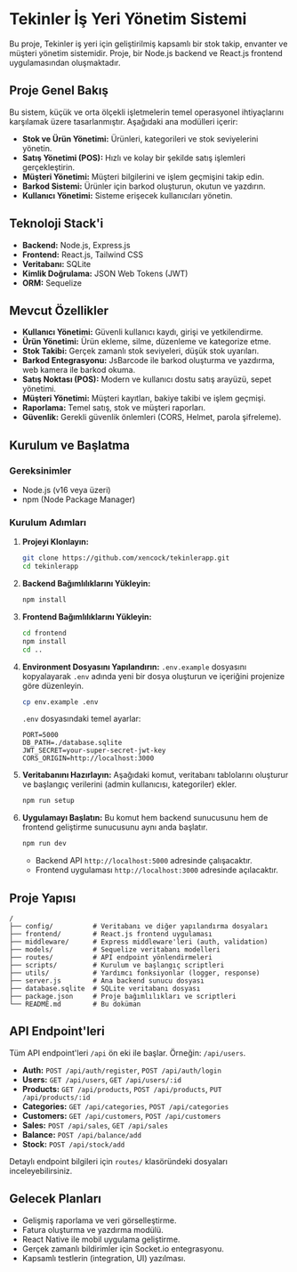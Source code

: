 # Tekinler İş Yeri Yönetim Sistemi

Bu proje, Tekinler iş yeri için geliştirilmiş kapsamlı bir stok takip, envanter ve müşteri yönetim sistemidir. Proje, bir Node.js backend ve React.js frontend uygulamasından oluşmaktadır.

## Proje Genel Bakış

Bu sistem, küçük ve orta ölçekli işletmelerin temel operasyonel ihtiyaçlarını karşılamak üzere tasarlanmıştır. Aşağıdaki ana modülleri içerir:
- **Stok ve Ürün Yönetimi:** Ürünleri, kategorileri ve stok seviyelerini yönetin.
- **Satış Yönetimi (POS):** Hızlı ve kolay bir şekilde satış işlemleri gerçekleştirin.
- **Müşteri Yönetimi:** Müşteri bilgilerini ve işlem geçmişini takip edin.
- **Barkod Sistemi:** Ürünler için barkod oluşturun, okutun ve yazdırın.
- **Kullanıcı Yönetimi:** Sisteme erişecek kullanıcıları yönetin.

## Teknoloji Stack'i

- **Backend:** Node.js, Express.js
- **Frontend:** React.js, Tailwind CSS
- **Veritabanı:** SQLite
- **Kimlik Doğrulama:** JSON Web Tokens (JWT)
- **ORM:** Sequelize

## Mevcut Özellikler

- **Kullanıcı Yönetimi:** Güvenli kullanıcı kaydı, girişi ve yetkilendirme.
- **Ürün Yönetimi:** Ürün ekleme, silme, düzenleme ve kategorize etme.
- **Stok Takibi:** Gerçek zamanlı stok seviyeleri, düşük stok uyarıları.
- **Barkod Entegrasyonu:** JsBarcode ile barkod oluşturma ve yazdırma, web kamera ile barkod okuma.
- **Satış Noktası (POS):** Modern ve kullanıcı dostu satış arayüzü, sepet yönetimi.
- **Müşteri Yönetimi:** Müşteri kayıtları, bakiye takibi ve işlem geçmişi.
- **Raporlama:** Temel satış, stok ve müşteri raporları.
- **Güvenlik:** Gerekli güvenlik önlemleri (CORS, Helmet, parola şifreleme).

## Kurulum ve Başlatma

### Gereksinimler
- Node.js (v16 veya üzeri)
- npm (Node Package Manager)

### Kurulum Adımları

1.  **Projeyi Klonlayın:**
    ```bash
    git clone https://github.com/xencock/tekinlerapp.git
    cd tekinlerapp
    ```

2.  **Backend Bağımlılıklarını Yükleyin:**
    ```bash
    npm install
    ```

3.  **Frontend Bağımlılıklarını Yükleyin:**
    ```bash
    cd frontend
    npm install
    cd ..
    ```

4.  **Environment Dosyasını Yapılandırın:**
    `.env.example` dosyasını kopyalayarak `.env` adında yeni bir dosya oluşturun ve içeriğini projenize göre düzenleyin.
    ```bash
    cp env.example .env
    ```
    `.env` dosyasındaki temel ayarlar:
    ```env
    PORT=5000
    DB_PATH=./database.sqlite
    JWT_SECRET=your-super-secret-jwt-key
    CORS_ORIGIN=http://localhost:3000
    ```

5.  **Veritabanını Hazırlayın:**
    Aşağıdaki komut, veritabanı tablolarını oluşturur ve başlangıç verilerini (admin kullanıcısı, kategoriler) ekler.
    ```bash
    npm run setup
    ```

6.  **Uygulamayı Başlatın:**
    Bu komut hem backend sunucusunu hem de frontend geliştirme sunucusunu aynı anda başlatır.
    ```bash
    npm run dev
    ```
    - Backend API `http://localhost:5000` adresinde çalışacaktır.
    - Frontend uygulaması `http://localhost:3000` adresinde açılacaktır.

## Proje Yapısı

```
/
├── config/          # Veritabanı ve diğer yapılandırma dosyaları
├── frontend/        # React.js frontend uygulaması
├── middleware/      # Express middleware'leri (auth, validation)
├── models/          # Sequelize veritabanı modelleri
├── routes/          # API endpoint yönlendirmeleri
├── scripts/         # Kurulum ve başlangıç scriptleri
├── utils/           # Yardımcı fonksiyonlar (logger, response)
├── server.js        # Ana backend sunucu dosyası
├── database.sqlite  # SQLite veritabanı dosyası
├── package.json     # Proje bağımlılıkları ve scriptleri
└── README.md        # Bu doküman
```

## API Endpoint'leri

Tüm API endpoint'leri `/api` ön eki ile başlar. Örneğin: `/api/users`.

- **Auth:** `POST /api/auth/register`, `POST /api/auth/login`
- **Users:** `GET /api/users`, `GET /api/users/:id`
- **Products:** `GET /api/products`, `POST /api/products`, `PUT /api/products/:id`
- **Categories:** `GET /api/categories`, `POST /api/categories`
- **Customers:** `GET /api/customers`, `POST /api/customers`
- **Sales:** `POST /api/sales`, `GET /api/sales`
- **Balance:** `POST /api/balance/add`
- **Stock:** `POST /api/stock/add`

Detaylı endpoint bilgileri için `routes/` klasöründeki dosyaları inceleyebilirsiniz.

## Gelecek Planları

- Gelişmiş raporlama ve veri görselleştirme.
- Fatura oluşturma ve yazdırma modülü.
- React Native ile mobil uygulama geliştirme.
- Gerçek zamanlı bildirimler için Socket.io entegrasyonu.
- Kapsamlı testlerin (integration, UI) yazılması.

